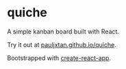 # quiche

A simple kanban board built with React.

Try it out at [pauljxtan.github.io/quiche](https://pauljxtan.github.io/quiche).

Bootstrapped with [create-react-app](https://github.com/facebookincubator/create-react-app).
